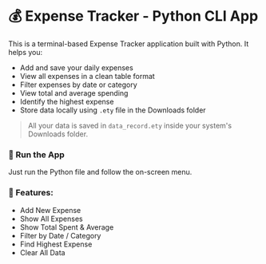 # 💰 Expense Tracker - Python CLI App

This is a terminal-based Expense Tracker application built with Python. It helps you:
- Add and save your daily expenses
- View all expenses in a clean table format
- Filter expenses by date or category
- View total and average spending
- Identify the highest expense
- Store data locally using `.ety` file in the Downloads folder

> All your data is saved in `data_record.ety` inside your system's Downloads folder.

### 🚀 Run the App
Just run the Python file and follow the on-screen menu.

### 📂 Features:
- Add New Expense
- Show All Expenses
- Show Total Spent & Average
- Filter by Date / Category
- Find Highest Expense
- Clear All Data
